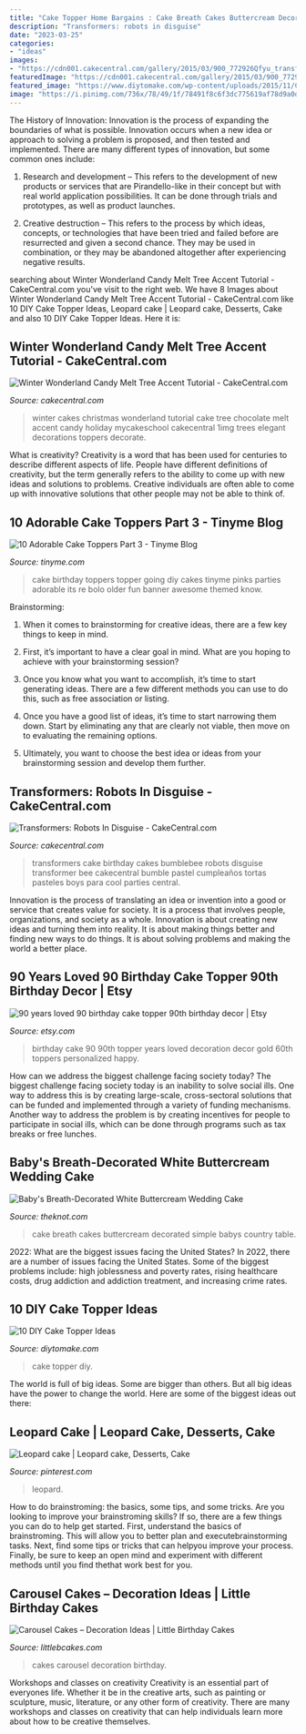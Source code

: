 ```yaml
---
title: "Cake Topper Home Bargains : Cake Breath Cakes Buttercream Decorated Simple Babys Country Table"
description: "Transformers: robots in disguise"
date: "2023-03-25"
categories:
- "ideas"
images:
- "https://cdn001.cakecentral.com/gallery/2015/03/900_772926Qfyu_transformers-robots-in-disguise.jpg"
featuredImage: "https://cdn001.cakecentral.com/gallery/2015/03/900_772926Qfyu_transformers-robots-in-disguise.jpg"
featured_image: "https://www.diytomake.com/wp-content/uploads/2015/11/Cake-Topper.jpg"
image: "https://i.pinimg.com/736x/78/49/1f/78491f8c6f3dc775619af78d9a0d3c97.jpg"
---
```



The History of Innovation:
Innovation is the process of expanding the boundaries of what is possible. Innovation occurs when a new idea or approach to solving a problem is proposed, and then tested and implemented. There are many different types of innovation, but some common ones include:
1. Research and development – This refers to the development of new products or services that are Pirandello-like in their concept but with real world application possibilities. It can be done through trials and prototypes, as well as product launches.

2. Creative destruction – This refers to the process by which ideas, concepts, or technologies that have been tried and failed before are resurrected and given a second chance. They may be used in combination, or they may be abandoned altogether after experiencing negative results.


	

		
searching about Winter Wonderland Candy Melt Tree Accent Tutorial - CakeCentral.com you've visit to the right web. We have 8 Images about Winter Wonderland Candy Melt Tree Accent Tutorial - CakeCentral.com like 10 DIY Cake Topper Ideas, Leopard cake | Leopard cake, Desserts, Cake and also 10 DIY Cake Topper Ideas. Here it is:
		
    
## Winter Wonderland Candy Melt Tree Accent Tutorial - CakeCentral.com

<img loading=lazy src="https://cdn001.cakecentral.com/editor/2016/03/900_winter-wonderland-candy-melt-tree-accent-tutorial-39510-9hsn.jpg" onerror="this.onerror=null;this.src='https://tse4.mm.bing.net/th?id=OIP.mOr-tVi9LcnBfL1TlDdLWgHaLI&amp;pid=15.1';" alt="Winter Wonderland Candy Melt Tree Accent Tutorial - CakeCentral.com">

_Source: cakecentral.com_

>winter cakes christmas wonderland tutorial cake tree chocolate melt accent candy holiday mycakeschool cakecentral 1img trees elegant decorations toppers decorate. 

	

What is creativity?
Creativity is a word that has been used for centuries to describe different aspects of life. People have different definitions of creativity, but the term generally refers to the ability to come up with new ideas and solutions to problems. Creative individuals are often able to come up with innovative solutions that other people may not be able to think of.

    
## 10 Adorable Cake Toppers Part 3 - Tinyme Blog

<img loading=lazy src="https://www.tinyme.com/blog/wp-content/uploads/10-adorable-cake-toppers-part-3/10-Adorable-Cake-Toppers-Part-3-6.jpg" onerror="this.onerror=null;this.src='https://tse3.mm.bing.net/th?id=OIP.m8EHYD4xLfuTvoWr-tx-mwHaLH&amp;pid=15.1';" alt="10 Adorable Cake Toppers Part 3 - Tinyme Blog">

_Source: tinyme.com_

>cake birthday toppers topper going diy cakes tinyme pinks parties adorable its re bolo older fun banner awesome themed know. 

	

Brainstorming:
1. When it comes to brainstorming for creative ideas, there are a few key things to keep in mind.
2. First, it’s important to have a clear goal in mind. What are you hoping to achieve with your brainstorming session?

3. Once you know what you want to accomplish, it’s time to start generating ideas. There are a few different methods you can use to do this, such as free association or listing.

4. Once you have a good list of ideas, it’s time to start narrowing them down. Start by eliminating any that are clearly not viable, then move on to evaluating the remaining options.

5. Ultimately, you want to choose the best idea or ideas from your brainstorming session and develop them further.

    
## Transformers: Robots In Disguise - CakeCentral.com

<img loading=lazy src="https://cdn001.cakecentral.com/gallery/2015/03/900_772926Qfyu_transformers-robots-in-disguise.jpg" onerror="this.onerror=null;this.src='https://tse4.mm.bing.net/th?id=OIP.0ffGmk0kPp___mwkjWmrqAHaKt&amp;pid=15.1';" alt="Transformers: Robots In Disguise - CakeCentral.com">

_Source: cakecentral.com_

>transformers cake birthday cakes bumblebee robots disguise transformer bee cakecentral bumble pastel cumpleaños tortas pasteles boys para cool parties central. 

	

Innovation is the process of translating an idea or invention into a good or service that creates value for society. It is a process that involves people, organizations, and society as a whole. Innovation is about creating new ideas and turning them into reality. It is about making things better and finding new ways to do things. It is about solving problems and making the world a better place.

    
## 90 Years Loved 90 Birthday Cake Topper 90th Birthday Decor | Etsy

<img loading=lazy src="https://i.etsystatic.com/14115440/r/il/896b17/1404301348/il_fullxfull.1404301348_k1j8.jpg" onerror="this.onerror=null;this.src='https://tse3.mm.bing.net/th?id=OIP.9d-gLwU1ZUI_b1sz9W6ORQHaKC&amp;pid=15.1';" alt="90 years loved 90 birthday cake topper 90th birthday decor | Etsy">

_Source: etsy.com_

>birthday cake 90 90th topper years loved decoration decor gold 60th toppers personalized happy. 

	

How can we address the biggest challenge facing society today?
The biggest challenge facing society today is an inability to solve social ills. One way to address this is by creating large-scale, cross-sectoral solutions that can be funded and implemented through a variety of funding mechanisms. Another way to address the problem is by creating incentives for people to participate in social ills, which can be done through programs such as tax breaks or free lunches.

    
## Baby&#039;s Breath-Decorated White Buttercream Wedding Cake

<img loading=lazy src="https://apis.xogrp.com/media-api/images/9670b1e2-3c00-11e5-9816-22000aa61a3e" onerror="this.onerror=null;this.src='https://tse2.mm.bing.net/th?id=OIP.Qs-IJGcgOGIwH518PST4kwHaLG&amp;pid=15.1';" alt="Baby&#039;s Breath-Decorated White Buttercream Wedding Cake">

_Source: theknot.com_

>cake breath cakes buttercream decorated simple babys country table. 

	

2022: What are the biggest issues facing the United States?
In 2022, there are a number of issues facing the United States. Some of the biggest problems include: high joblessness and poverty rates, rising healthcare costs, drug addiction and addiction treatment, and increasing crime rates.

    
## 10 DIY Cake Topper Ideas

<img loading=lazy src="https://www.diytomake.com/wp-content/uploads/2015/11/Cake-Topper.jpg" onerror="this.onerror=null;this.src='https://tse4.mm.bing.net/th?id=OIP.8YWl2PXRPHlK4AamqqpC6wHaLH&amp;pid=15.1';" alt="10 DIY Cake Topper Ideas">

_Source: diytomake.com_

>cake topper diy. 

	

The world is full of big ideas. Some are bigger than others. But all big ideas have the power to change the world. Here are some of the biggest ideas out there:

    
## Leopard Cake | Leopard Cake, Desserts, Cake

<img loading=lazy src="https://i.pinimg.com/736x/78/49/1f/78491f8c6f3dc775619af78d9a0d3c97.jpg" onerror="this.onerror=null;this.src='https://tse1.mm.bing.net/th?id=OIP.4mMSe_3GGqboC-6vkUZS7gHaJ3&amp;pid=15.1';" alt="Leopard cake | Leopard cake, Desserts, Cake">

_Source: pinterest.com_

>leopard. 

	

How to do brainstroming: the basics, some tips, and some tricks.
Are you looking to improve your brainstroming skills? If so, there are a few things you can do to help get started. First, understand the basics of brainstroming. This will allow you to better plan and executebrainstorming tasks. Next, find some tips or tricks that can helpyou improve your process. Finally, be sure to keep an open mind and experiment with different methods until you find thethat work best for you.

    
## Carousel Cakes – Decoration Ideas | Little Birthday Cakes

<img loading=lazy src="http://www.littlebcakes.com/wp-content/uploads/2013/08/Pictures-of-Carousel-Cakes.jpg" onerror="this.onerror=null;this.src='https://tse3.mm.bing.net/th?id=OIP.bgwyqeF6PmLPB_FeS15KQQHaJ4&amp;pid=15.1';" alt="Carousel Cakes – Decoration Ideas | Little Birthday Cakes">

_Source: littlebcakes.com_

>cakes carousel decoration birthday. 

	

Workshops and classes on creativity
Creativity is an essential part of everyones life. Whether it be in the creative arts, such as painting or sculpture, music, literature, or any other form of creativity. There are many workshops and classes on creativity that can help individuals learn more about how to be creative themselves.

